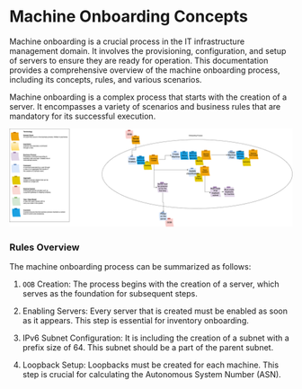 # Machine Onboarding Concepts

Machine onboarding is a crucial process in the IT infrastructure management domain. It involves the provisioning, configuration, and setup of servers to ensure they are ready for operation. This documentation provides a comprehensive overview of the machine onboarding process, including its concepts, rules, and various scenarios.

Machine onboarding is a complex process that starts with the creation of a server. It encompasses a variety of scenarios and business rules that are mandatory for its successful execution.

<img src="../assets/event-storming.drawio.png" alt="event-storming">

### Rules Overview

The machine onboarding process can be summarized as follows:

1. `OOB` Creation: The process begins with the creation of a server, which serves as the foundation for subsequent steps.

2. Enabling Servers: Every server that is created must be enabled as soon as it appears. This step is essential for inventory onboarding.

3. IPv6 Subnet Configuration: It is including the creation of a subnet with a prefix size of 64. This subnet should be a part of the parent subnet.

4. Loopback Setup: Loopbacks must be created for each machine. This step is crucial for calculating the Autonomous System Number (ASN).
